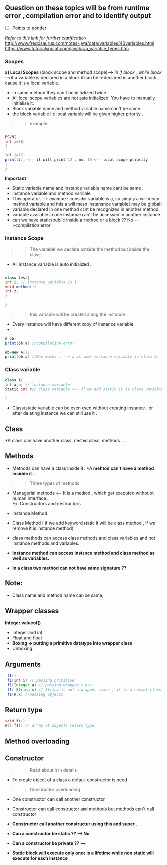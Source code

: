 ## Question on these topics will be from runtime error , compilation error and to identify output
- [ ] Points to ponder

<i> Refer to this link for further clarification</i><br>
http://www.fredosaurus.com/notes-java/data/variables/40variables.html<br>
https://www.tutorialspoint.com/java/java_variable_types.htm<br>
### Scopes
<b> a) Local Scopes</b> (block scope and method scope)--> <i>in if block , while block </i> 
-->if a variable is declared in a block it can be redeclared in another block , cause it is a local variable.
* in same method they can't be initialized twice
* All local scope variables are not auto initialized. You have to manually initialise it.
* Block variable name and method variable name can't be same.
* the block variable i.e local variable will be given higher priority .
>>example:

```java

PSVM{
int i=10;
{

int i=12;
print(i); <-- it will print 12 , not 10 <-- local scope priority
}
}

```
<b>Important</b>
>>
* Static variable name and instance variable name cant be same .
* instance variable and method varibale
* This operator. --> exampe : consider variable is a, so simply a will mean method variable and this.a will mean instansnce variable( may be global)
* variable declared in one method cant be recognized in another method.
* variable available in one instance can't be accessed in another instance
* can we have static/public inside a method or a block ?? No -->compilation error



### Instance Scope
>> The variable we declare outside the method but inside the class;
* All instance variable is auto initialized .
```java

class test{
int i; // instance variable is i
void method(){
int z;
}

}

```
>> this variable will be created along the instance .
* Every instance will have different copy of instance variable.
*

```java
A ob;
print(ob.a) //compilation error

```

```java
ob=new A();
print(ob.a) //Now works . --> a is some instance variable in class A.

```
### Class variable
```java
class A{
int a,b; // instance variable
Static int c// class variable <-- if we add static it is class variable and if we remove it is instance variable

}
```

* Class/static variable can be even used without creating instance . or after deleting instance we can still use it .


## Class
*A class can have another class, nested class, methods ...

## Methods 
* Methods can have a class inside it .
*A<b> mehtod can't have a method insidde it .</b>
>> Three types of methods
* Managerial methods <-- It is a method , which get executed withouot human interface .<br>
Ex:  Constructors and destructors
* Instance Method
* Class Method ( if we add keyword static it will be class method , if we remove it is instance method)

* class methods can access class methods and class variables and not instance methods and variables.
* <b>Instance method can access instance method and class method as well as variables.</b>
* <b>In a class two method can not have same signature ?? </b>

## Note:
* Class name and method name can be same;

## Wrapper classes

<b>Integer.valueof()</b> <br>
* Integer and int
* Float and float
* <b> Boxing -> putting a primitive datatype into wrapper class </b>
* Unboxing.

## Arguments
```java
 f1()
 f1(int i) // passing primitive
 f1(Integer a) // passing wrapper class
 f1( String s) // String is not a wrapper class , it is a normal class.
 f1(A.x) //passing objects

```

## Return type

```java
void f1()
A[] f1() // array of objects return type.

```

## Method overloading 

## Constructor
>> Read about it in details
* To create object of a class a default constructor is need .
>> Constructor overloading
* One constructor can call another constructor
* Constructor can call constructor and methods but methods can't call constructor

* <b>Constructor call another constructur using this and super .</b>

* <b> Can a constructor be static ?? --> No</b>
* <b> Can a constructor be private ?? --> 
* <b> Static block will execute only once is a lifetime while non static will execute for each instance </b> 
